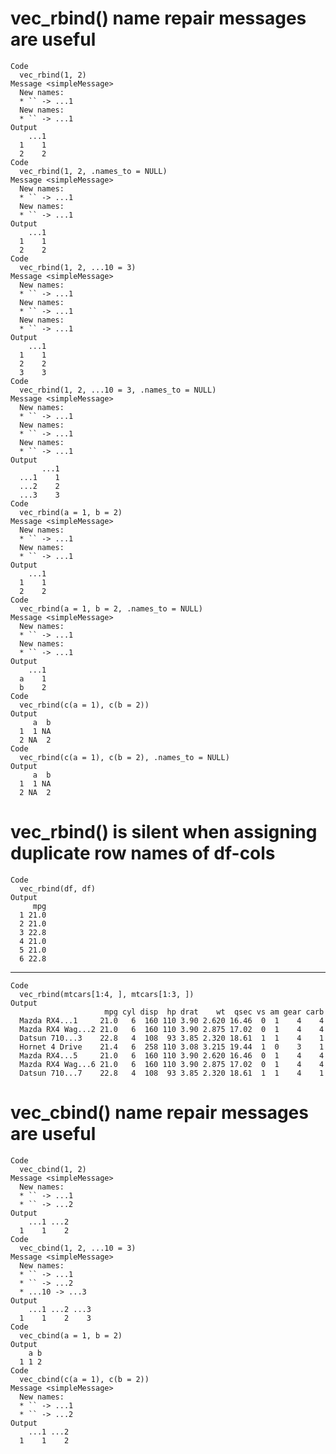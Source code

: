# vec_rbind() name repair messages are useful

    Code
      vec_rbind(1, 2)
    Message <simpleMessage>
      New names:
      * `` -> ...1
      New names:
      * `` -> ...1
    Output
        ...1
      1    1
      2    2
    Code
      vec_rbind(1, 2, .names_to = NULL)
    Message <simpleMessage>
      New names:
      * `` -> ...1
      New names:
      * `` -> ...1
    Output
        ...1
      1    1
      2    2
    Code
      vec_rbind(1, 2, ...10 = 3)
    Message <simpleMessage>
      New names:
      * `` -> ...1
      New names:
      * `` -> ...1
      New names:
      * `` -> ...1
    Output
        ...1
      1    1
      2    2
      3    3
    Code
      vec_rbind(1, 2, ...10 = 3, .names_to = NULL)
    Message <simpleMessage>
      New names:
      * `` -> ...1
      New names:
      * `` -> ...1
      New names:
      * `` -> ...1
    Output
           ...1
      ...1    1
      ...2    2
      ...3    3
    Code
      vec_rbind(a = 1, b = 2)
    Message <simpleMessage>
      New names:
      * `` -> ...1
      New names:
      * `` -> ...1
    Output
        ...1
      1    1
      2    2
    Code
      vec_rbind(a = 1, b = 2, .names_to = NULL)
    Message <simpleMessage>
      New names:
      * `` -> ...1
      New names:
      * `` -> ...1
    Output
        ...1
      a    1
      b    2
    Code
      vec_rbind(c(a = 1), c(b = 2))
    Output
         a  b
      1  1 NA
      2 NA  2
    Code
      vec_rbind(c(a = 1), c(b = 2), .names_to = NULL)
    Output
         a  b
      1  1 NA
      2 NA  2

# vec_rbind() is silent when assigning duplicate row names of df-cols

    Code
      vec_rbind(df, df)
    Output
         mpg
      1 21.0
      2 21.0
      3 22.8
      4 21.0
      5 21.0
      6 22.8

---

    Code
      vec_rbind(mtcars[1:4, ], mtcars[1:3, ])
    Output
                         mpg cyl disp  hp drat    wt  qsec vs am gear carb
      Mazda RX4...1     21.0   6  160 110 3.90 2.620 16.46  0  1    4    4
      Mazda RX4 Wag...2 21.0   6  160 110 3.90 2.875 17.02  0  1    4    4
      Datsun 710...3    22.8   4  108  93 3.85 2.320 18.61  1  1    4    1
      Hornet 4 Drive    21.4   6  258 110 3.08 3.215 19.44  1  0    3    1
      Mazda RX4...5     21.0   6  160 110 3.90 2.620 16.46  0  1    4    4
      Mazda RX4 Wag...6 21.0   6  160 110 3.90 2.875 17.02  0  1    4    4
      Datsun 710...7    22.8   4  108  93 3.85 2.320 18.61  1  1    4    1

# vec_cbind() name repair messages are useful

    Code
      vec_cbind(1, 2)
    Message <simpleMessage>
      New names:
      * `` -> ...1
      * `` -> ...2
    Output
        ...1 ...2
      1    1    2
    Code
      vec_cbind(1, 2, ...10 = 3)
    Message <simpleMessage>
      New names:
      * `` -> ...1
      * `` -> ...2
      * ...10 -> ...3
    Output
        ...1 ...2 ...3
      1    1    2    3
    Code
      vec_cbind(a = 1, b = 2)
    Output
        a b
      1 1 2
    Code
      vec_cbind(c(a = 1), c(b = 2))
    Message <simpleMessage>
      New names:
      * `` -> ...1
      * `` -> ...2
    Output
        ...1 ...2
      1    1    2

